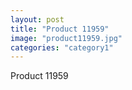 ```yaml
---
layout: post
title: "Product 11959"
image: "product11959.jpg"
categories: "category1"
---
```

Product 11959
